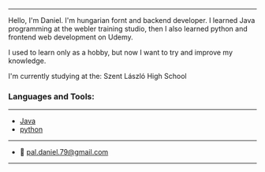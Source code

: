 
<!--img src='.assets/images/IMG_20241017_084724.jpg' width='128' alt='profile image' style='border-radius:50%;display:block;margin-left:auto;margin-right:auto'-->

---

 Hello, I'm Daniel. I'm hungarian fornt and backend developer.
I learned Java programming at the webler training studio, 
then I also learned python and frontend web development on Udemy.

I used to learn only as a hobby, but now I want to try and improve my knowledge.

I'm currently studying at the: Szent László High School

### Languages and Tools:

---

- [Java](.assets/contents/java.md)
- [python](.assets/contents/python.md)

---

- 📧 pal.daniel.79@gmail.com

---

